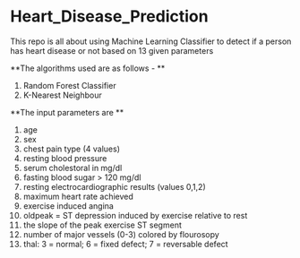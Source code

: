 # Heart_Disease_Prediction
This repo is all about using Machine Learning Classifier to detect if a person has heart disease or not based on 13 given parameters

**The algorithms used are as follows  - **
1. Random Forest Classifier    
2. K-Nearest Neighbour
   
   
   
   
   
**The input parameters are **
1. age
2. sex
3. chest pain type (4 values)
4. resting blood pressure
5. serum cholestoral in mg/dl
6. fasting blood sugar > 120 mg/dl
7. resting electrocardiographic results (values 0,1,2)
8. maximum heart rate achieved
9. exercise induced angina
10. oldpeak = ST depression induced by exercise relative to rest
11. the slope of the peak exercise ST segment
12. number of major vessels (0-3) colored by flourosopy
13. thal: 3 = normal; 6 = fixed defect; 7 = reversable defect
